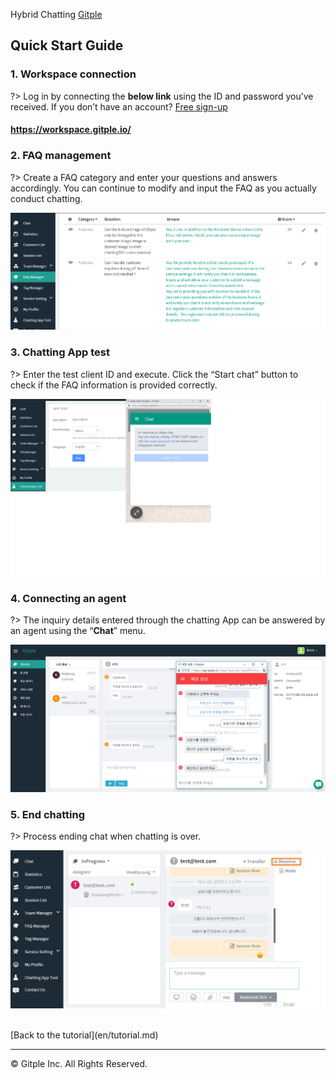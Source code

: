 Hybrid Chatting [Gitple](https://gitple.io/en)

## Quick Start Guide

### 1. Workspace connection

?> Log in by connecting the **below link** using the ID and password you’ve received. If you don’t have an account?
   [Free sign-up](https://workspace.gitple.io/#/register/en)

#### https://workspace.gitple.io/

### 2. FAQ management

?> Create a FAQ category and enter your questions and answers accordingly. You can continue to modify and input the FAQ as you actually conduct chatting.

![Workspace FAQ Setting](assets/images/ws-faqSetting.png)

### 3. Chatting App test

?> Enter the test client ID and execute. Click the “Start chat” button to check if the FAQ information is provided correctly.

![Workspace App Test](assets/images/ws-appTest.png)


### 4. Connecting an agent

?> The inquiry details entered through the chatting App can be answered by an agent using the “**Chat**” menu.

![Workspace App Test Chat](assets/images/ws-appTestChat.png)

### 5. End chatting

?> Process ending chat when chatting is over.

![Workspace Chat Close](assets/images/ws-chatClose.png)

<br>
[Back to the tutorial](en/tutorial.md)

---

© Gitple Inc. All Rights Reserved.
